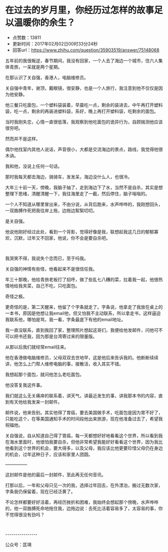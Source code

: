 # 在过去的岁月里，你经历过怎样的故事足以温暖你的余生？
- 点赞数：13811
- 更新时间：2017年02月02日00时33分24秒
- 回答url：https://www.zhihu.com/question/35903519/answer/75148068
<body>
 <p data-pid="aXquEM23">五年前的我很叛逆，春节期间，我没有回家，一个人去了海边一个城市，住六人集体青旅，一呆就是两个星期。</p>
 <p data-pid="cCzgCYJ0">在那认识了关自强，香港人，电脑维修员。</p>
 <p data-pid="MGFG-_1y">关自强中青年，谢顶，戴眼镜，很安静，也是一个人旅行，我注意到他不仅仅是因为他安静。</p>
 <p data-pid="ocCfUO2O">他三餐只吃面包，一个塑料袋装着，早晨吃一点，剩余的装进去，中午再打开塑料袋，吃一点，剩余的再装进塑料袋，系好，晚上再打开塑料袋，吃剩余的面包。</p>
 <p data-pid="g2T1ZcCx">当时我刚失恋，心情一直很低落，我观察到他吃面包的诡异行为，自顾揣测他应该很穷吧。</p>
 <p data-pid="NLv2F-41">然而并不是这样。</p>
 <p data-pid="h5nWw8PA">偶尔他找室内其他人说话，声音很小，大都是交流海边的景点，路线，我觉得他很木讷。</p>
 <p data-pid="2T9iZZOD">我和他，没说上任何一句话。</p>
 <p data-pid="FJv4clZO">那时我每天都去海边，骑骑车，发发呆，海边没什么人，也很冷。</p>
 <p data-pid="lF0HK0T9">大年三十前一天，傍晚，我脑子抽了，走到海边下了水，当然不是自杀，其实是想整理下思绪，清醒清醒一下，我往海里走了一截，然后停住，脑子嗡嗡的。</p>
 <p data-pid="H63ARKFX">一个人不知道从哪里冒出来，不由分说，从背后跑来，水声哗哗的，我刚想回头，一双胳膊作死把我往岸上拖，边拖边絮絮叨叨。</p>
 <p data-pid="iwxhnfuf">是关自强。</p>
 <p data-pid="lm5cIvAd">他说他刚好经过此处，看到一个背影，觉得好像是我，联想起我这几日的郁郁寡欢，沉默，过年又不回家，他说，你不会是要自杀吧。</p>
 <br>
 <p data-pid="YblCoRPC">我哭笑不得，我说失个恋而已，至于吗我。</p>
 <p data-pid="EHdyWL5u">关自强的神情有些怪，他看起来不是很信任我。</p>
 <p data-pid="G-UXD3yh">年三十那晚，他给青旅老板打了招呼，做了些乱七八糟的菜，拉着我一起，他很热情地给我夹菜，自己不吃，只吃面包。</p>
 <p data-pid="IM46LP5a">奇怪之极。</p>
 <p data-pid="myKS-6ge">更奇怪的是，第二天醒来，他留了个字条就走了。字条说，他拿走了我放在桌上的一本书，原因是他想让我email他，但又怕我不主动联系，所以拿走书，这样逼迫我联系他，哪怕是骂，我一看，字条最底下有他的email地址。</p>
 <p data-pid="guVL4NEC">我一直没联系，直到我回了家，整理照片想起这哥们，我便给他发邮件，问他可不可以把书还我，因为那是台湾寄过来的限量版。</p>
 <p data-pid="by77t_Jn">从那以后我们就经常email往来。</p>
 <p data-pid="dCr7PPC0">他在香港做电脑维修员，父母双双去世地早，这是他后来告诉我的。他断断续续讲，他怎么上门帮人维修电脑的事，接散活，收入其实不错。</p>
 <p data-pid="A7diMOIO">我想起那个面包，就问他怎么老吃面包。</p>
 <p data-pid="dPoRgOUJ">他没答复我这件事。</p>
 <p data-pid="dlT_NXTk">我们就这么无关痛痒的联系着，讲天气，讲最近发生的事，讲我那本书的内容，直到有天他给我发来一封邮件。</p>
 <p data-pid="_QPAwZOc">邮件说，他来告别。其实他得了胃癌，要去美国做手术，吃面包是因为胃不好了，只能吃这个，在等美国通知手术的时间段他出来旅游，现在他准备过去了，希望我祝福他。</p>
 <p data-pid="R8D6TNR_">关自强说，自从知道自己得了胃癌，每一天都想好好地看看这个世界，所以看到我在海水里面时，他很怕我要自杀，但他非常希望我能好好看看这个世界，因为我比他看到这个世界的机会，要大得多，以及父母，我应该比他更要珍惜父母仍在身边的机会，过年这种日子，应该和家里人团圆。</p>
 <p data-pid="Za_Dz13J">—————</p>
 <p data-pid="88t0FNKg">这封邮件是他的最后一封邮件，至此再无任何音讯。</p>
 <p data-pid="m24bSdzj">打那以后，一年和父母只见一次的我，选择过年回去，在外漂泊，搬过无数次家，字条我仍保留着，现在已经泛黄了。</p>
 <p data-pid="7zvI86Bg">不论怎样都要好好活着，再经历挫折和困难，我始终会想起那个傍晚，水声哗哗的，他一双胳膊死命地拖住我，边拖边说：去死比活着容易多了，太容易的事，你不觉得很没有劲吗？</p>
 <br>
 <p data-pid="0gwc8CFX">----------------</p>
 <p data-pid="WuWDIOc8">公众号：匡靖</p>
</body>
